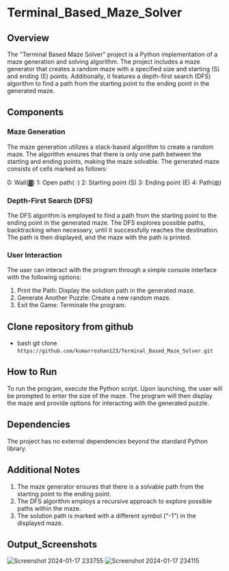 # Terminal_Based_Maze_Solver
## Overview
<p>The "Terminal Based Maze Solver" project is a Python implementation of a maze generation and solving algorithm. The project includes a maze generator that creates a random maze with a specified size and starting (S) and ending (E) points. Additionally, it features a depth-first search (DFS) algorithm to find a path from the starting point to the ending point in the generated maze. </p>

## Components
### Maze Generation
<p>The maze generation utilizes a stack-based algorithm to create a random maze. The algorithm ensures that there is only one path between the starting and ending points, making the maze solvable. The generated maze consists of cells marked as follows:

0: Wall(▓)
1: Open path(◌)
2: Starting point (S)
3: Ending point (E)
4: Path(◍)</p>

### Depth-First Search (DFS)
<p>The DFS algorithm is employed to find a path from the starting point to the ending point in the generated maze. The DFS explores possible paths, backtracking when necessary, until it successfully reaches the destination. The path is then displayed, and the maze with the path is printed.</p>

### User Interaction
<p>The user can interact with the program through a simple console interface with the following options:

1. Print the Path: Display the solution path in the generated maze.
2. Generate Another Puzzle: Create a new random maze.
3. Exit the Game: Terminate the program.</p>

## Clone repository from github

- bash git clone
```https://github.com/kumarroshan123/Terminal_Based_Maze_Solver.git ```

## How to Run
<p>To run the program, execute the Python script. Upon launching, the user will be prompted to enter the size of the maze. The program will then display the maze and provide options for interacting with the generated puzzle.</p>

## Dependencies
<p>The project has no external dependencies beyond the standard Python library.</p>

## Additional Notes

1. The maze generator ensures that there is a solvable path from the starting point to the ending point.
2. The DFS algorithm employs a recursive approach to explore possible paths within the maze.
3. The solution path is marked with a different symbol ("-1") in the displayed maze.


## Output_Screenshots
![Screenshot 2024-01-17 233755](https://github.com/kumarroshan123/Terminal_Based_Maze_Solver/assets/76846167/4d838b93-abc4-438b-9d7c-74360bfd680a)
![Screenshot 2024-01-17 234115](https://github.com/kumarroshan123/Terminal_Based_Maze_Solver/assets/76846167/3af06b1f-139f-4a39-aad4-9d3fdf5fdf09)
